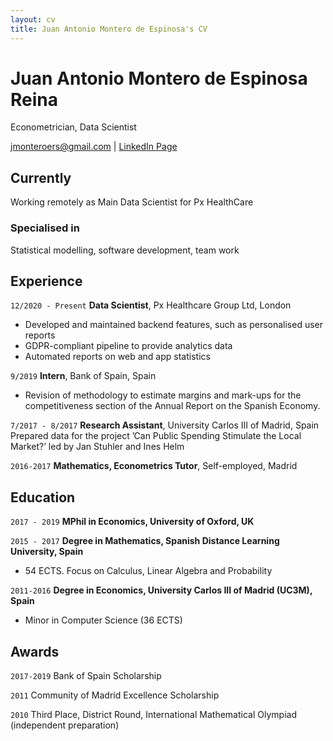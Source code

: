 ```yaml
---
layout: cv
title: Juan Antonio Montero de Espinosa's CV
---
```

# Juan Antonio Montero de Espinosa Reina
Econometrician, Data Scientist

<div id="webaddress">
  <a href="mailto: jmonteroers@gmail.com">jmonteroers@gmail.com</a>
  |
  <a href="https://www.linkedin.com/in/juan-antonio-montero-de-espinosa-reina-68803391/">LinkedIn Page</a>
</div>


## Currently

Working remotely as Main Data Scientist for Px HealthCare

### Specialised in

Statistical modelling, software development, team work


## Experience

`12/2020 - Present`
__Data Scientist__, Px Healthcare Group Ltd, London

- Developed and maintained backend features, such as personalised user reports
- GDPR-compliant pipeline to provide analytics data
- Automated reports on web and app statistics

`9/2019`
__Intern__, Bank of Spain, Spain

- Revision of methodology to estimate margins and mark-ups for the competitiveness section of the Annual Report on the Spanish Economy.

`7/2017 - 8/2017`
__Research Assistant__, University Carlos III of Madrid, Spain
Prepared data for the project ’Can Public Spending Stimulate the Local Market?’ led by Jan Stuhler and Ines Helm

`2016-2017`
__Mathematics, Econometrics Tutor__, Self-employed, Madrid


## Education

`2017 - 2019`
__MPhil in Economics, University of Oxford, UK__

`2015 - 2017`
__Degree in Mathematics, Spanish Distance Learning University, Spain__

- 54 ECTS. Focus on Calculus, Linear Algebra and Probability

`2011-2016`
__Degree in Economics, University Carlos III of Madrid (UC3M), Spain__

- Minor in Computer Science (36 ECTS)


## Awards

`2017-2019`
Bank of Spain Scholarship

`2011`
Community of Madrid Excellence Scholarship

`2010`
Third Place, District Round, International Mathematical Olympiad (independent preparation)
